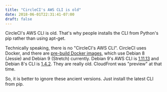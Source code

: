 ```yaml
---
title: "CircleCI's AWS CLI is old"
date: 2018-06-01T22:31:41-07:00
draft: false
---
```


CircleCI's AWS CLI is old. That's why people installs the CLI from Python's pip rather than using apt-get.

Technically speaking, there is no "CircleCI's AWS CLI". CircleCI uses Docker, and there are [pre-build Docker images][1], which use Debian 8 (Jessie) and Debian 9 (Stretch) currently. Debian 9's AWS CLI is [1.11.13][2] and Debian 8's CLI is [1.4.2][3]. They are really old. CloudFront was "preview" at that time.

So, it is better to ignore these ancient versions. Just install the latest CLI from pip.

[1]: https://circleci.com/docs/2.0/circleci-images/
[2]: https://packages.debian.org/stretch/awscli
[3]: https://packages.debian.org/jessie/awscli
